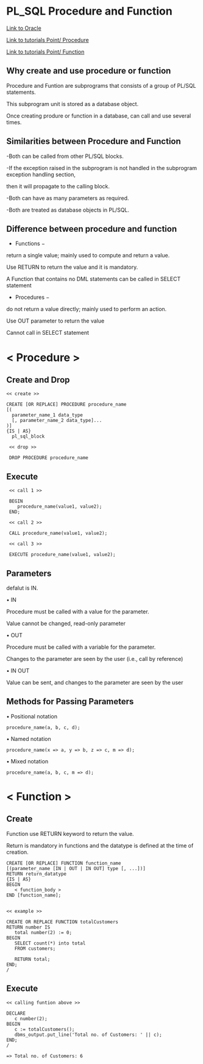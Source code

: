 # PL_SQL Procedure and Function

 

<a href='https://www.oracle.com/database/technologies/appdev/plsql.html' target='_blank'>Link to Oracle</a>

<a href='https://www.tutorialspoint.com/plsql/plsql_procedures.htm' target='_blank'>Link to tutorials Point/ Procedure</a>   

<a href='https://www.tutorialspoint.com/plsql/plsql_functions.htm' target='_blank'>Link to tutorials Point/ Function</a>   



Why create and use procedure or function
-----

Procedure and Funtion are subprograms that consists of a group of PL/SQL statements.

This subprogram unit is stored as a database object.

Once creating produre or function in a database, can call and use several times. 


Similarities between Procedure and Function
-----

-Both can be called from other PL/SQL blocks.

-If the exception raised in the subprogram is not handled in the subprogram exception handling section, 

then it will propagate to the calling block.

-Both can have as many parameters as required.

-Both are treated as database objects in PL/SQL.


Difference between procedure and function
----

- Functions −  

return a single value; mainly used to compute and return a value.

Use RETURN to return the value and it is mandatory.
              
A Function that contains no DML statements can be called in SELECT statement
              
- Procedures −  

do not return a value directly; mainly used to perform an action.

Use OUT parameter to return the value  
              
Cannot call in SELECT statement
 
 
# < Procedure >

Create and Drop
-------

    << create >>
    
    CREATE [OR REPLACE] PROCEDURE procedure_name
    [(
      parameter_name_1 data_type
      [, parameter_name_2 data_type]...
    )]
    {IS | AS}
      pl_sql_block
     
     << drop >>
     
     DROP PROCEDURE procedure_name

Execute
------

     << call 1 >>
     
     BEGIN
        procedure_name(value1, value2);
     END;

     << call 2 >>
     
     CALL procedure_name(value1, value2);
     
     << call 3 >>
     
     EXECUTE procedure_name(value1, value2);
    
Parameters
------

defalut is IN.

• IN

Procedure must be called with a value for the parameter. 

Value cannot be changed, read-only parameter

• OUT

Procedure must be called with a variable for the parameter. 

Changes to the parameter are seen by the user (i.e., call by reference)

• IN OUT

Value can be sent, and changes to the parameter are seen by the user


Methods for Passing Parameters
-----

• Positional notation

    procedure_name(a, b, c, d);

• Named notation

    procedure_name(x => a, y => b, z => c, m => d);

• Mixed notation

    procedure_name(a, b, c, m => d);
    
    
# < Function >

Create 
-------

Function use RETURN keyword to return the value.

Return is mandatory in functions and the datatype is defined at the time of creation.

    CREATE [OR REPLACE] FUNCTION function_name 
    [(parameter_name [IN | OUT | IN OUT] type [, ...])] 
    RETURN return_datatype 
    {IS | AS} 
    BEGIN 
       < function_body > 
    END [function_name];
    
       
    << example >>
    
    CREATE OR REPLACE FUNCTION totalCustomers 
    RETURN number IS 
       total number(2) := 0; 
    BEGIN 
       SELECT count(*) into total 
       FROM customers; 

       RETURN total; 
    END; 
    / 
    
Execute
-----
    
    << calling funtion above >>
    
    DECLARE 
       c number(2); 
    BEGIN 
       c := totalCustomers(); 
       dbms_output.put_line('Total no. of Customers: ' || c); 
    END; 
    /
    
    => Total no. of Customers: 6  
    
    
